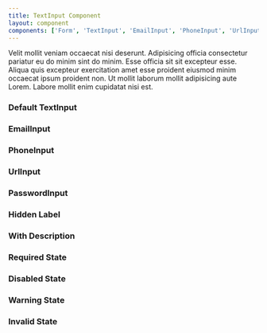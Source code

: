 ```yaml
---
title: TextInput Component
layout: component
components: ['Form', 'TextInput', 'EmailInput', 'PhoneInput', 'UrlInput', 'PasswordInput']
---
```


<script>
  import { Form, TextInput, EmailInput, PhoneInput, UrlInput, PasswordInput, Preview } from '$lib/components'
</script>

Velit mollit veniam occaecat nisi deserunt. Adipisicing officia consectetur pariatur eu do minim sint do minim. Esse officia sit sit excepteur esse. Aliqua quis excepteur exercitation amet esse proident eiusmod minim occaecat ipsum proident non. Ut mollit laborum mollit adipisicing aute Lorem. Labore mollit enim cupidatat nisi est.

### Default TextInput

<Form on:submit>
  <TextInput
    name="username"
    label="User Name"
    autocomplete="username"
    placeholder="John Doe"
  />
</Form>

### EmailInput

<Form on:submit>
  <EmailInput
    name="email"
    label="Email"
    placeholder="john@doe.com"
  />
</Form>

### PhoneInput

<Form on:submit>
  <PhoneInput
    name="phone"
    label="Phone"
    placeholder="+49 1234 1234567"
  />
</Form>

### UrlInput

<Form on:submit>
  <UrlInput
    name="url"
    label="Website"
    placeholder="johndoe.com"
  />
</Form>

### PasswordInput

<Form on:submit>
  <PasswordInput
    name="password"
    label="Password"
    placeholder="123456"
  />
</Form>

### Hidden Label

<Form on:submit>
  <TextInput
    hideLabel
    name="color1"
    label="Favorite Color"
    placeholder="Red"
  />
</Form>

### With Description

<Form on:submit>
  <TextInput
    name="color2"
    label="Favorite Color"
    placeholder="Green"
    description="Choose your favorite color wisely!"
  />
</Form>

### Required State

<Form on:submit>
  <TextInput
    required
    name="color3"
    label="Favorite Color"
    placeholder="Blue"
  />
</Form>

### Disabled State

<Form on:submit>
  <TextInput
    disabled
    name="color4"
    label="Favorite Color"
    placeholder="Red"
  />
</Form>

### Warning State

<Form on:submit>
  <TextInput
    warning
    warningText="Only blue, green and red are allowd."
    name="color5"
    label="Favorite Color"
    placeholder="Pink"
  />
</Form>

### Invalid State

<Form on:submit>
  <TextInput
    invalid
    invalidText="Bluna is not a color!"
    name="color6"
    label="Favorite Color"
    placeholder="Bluna"
  />
</Form>
